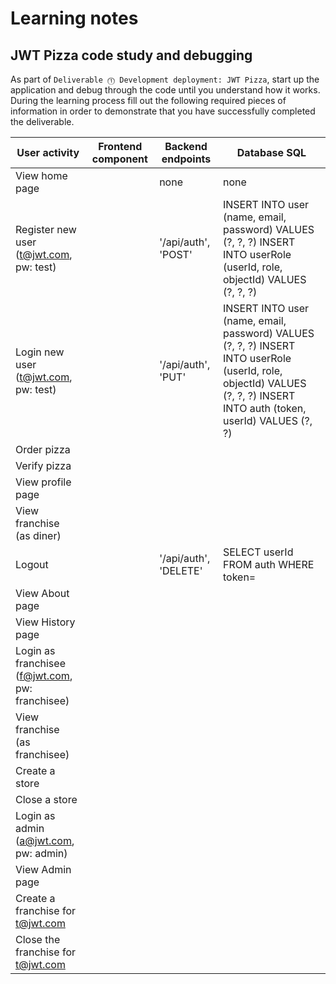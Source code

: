 # Learning notes

## JWT Pizza code study and debugging

As part of `Deliverable ⓵ Development deployment: JWT Pizza`, start up the application and debug through the code until you understand how it works. During the learning process fill out the following required pieces of information in order to demonstrate that you have successfully completed the deliverable.

| User activity                                       | Frontend component | Backend endpoints | Database SQL |
| --------------------------------------------------- | ------------------ | ----------------- | ------------ |
| View home page                                      |                    |none                   |none              |
| Register new user<br/>(t@jwt.com, pw: test)         |                    |'/api/auth', 'POST'  |INSERT INTO user (name, email, password) VALUES (?, ?, ?) INSERT INTO userRole (userId, role, objectId) VALUES (?, ?, ?)              |
| Login new user<br/>(t@jwt.com, pw: test)            |                    |'/api/auth', 'PUT' |INSERT INTO user (name, email, password) VALUES (?, ?, ?) INSERT INTO userRole (userId, role, objectId) VALUES (?, ?, ?) INSERT INTO auth (token, userId) VALUES (?, ?)            |
| Order pizza                                         |                    |     |            |
| Verify pizza                                        |                    |                   |              |
| View profile page                                   |                    |                   |              |
| View franchise<br/>(as diner)                       |                    |                   |              |
| Logout                                              |                    |             '/api/auth', 'DELETE'      | SELECT userId FROM auth WHERE token=             |
| View About page                                     |                    |                   |              |
| View History page                                   |                    |                   |              |
| Login as franchisee<br/>(f@jwt.com, pw: franchisee) |                    |                   |              |
| View franchise<br/>(as franchisee)                  |                    |                   |              |
| Create a store                                      |                    |                   |              |
| Close a store                                       |                    |                   |              |
| Login as admin<br/>(a@jwt.com, pw: admin)           |                    |                   |              |
| View Admin page                                     |                    |                   |              |
| Create a franchise for t@jwt.com                    |                    |                   |              |
| Close the franchise for t@jwt.com                   |                    |                   |              |
